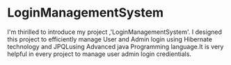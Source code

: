 # LoginManagementSystem
I'm thirilled to introduce my project ,'LoginManagementSystem'. I designed this project to efficiently manage User and Admin login using Hibernate technology  and JPQLusing  Advanced java Programming language.It is very helpful in every project to manage user admin login credientials.
